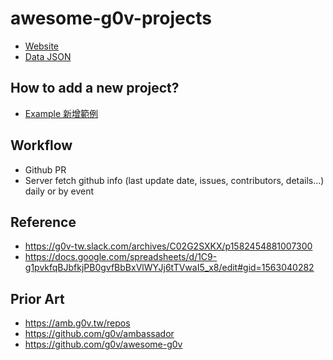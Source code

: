 # awesome-g0v-projects

- [Website](http://awesome-g0v-projects-dev-website.s3-website-us-east-1.amazonaws.com/)
- [Data JSON](https://awesome-g0v-projects-dev-data.s3.amazonaws.com/data.json)

## How to add a new project?

- [Example 新增範例](https://github.com/chunyenHuang/awesome-g0v-projects/pull/3)

## Workflow

- Github PR
- Server fetch github info (last update date, issues, contributors, details...) daily or by event

## Reference

- https://g0v-tw.slack.com/archives/C02G2SXKX/p1582454881007300
- https://docs.google.com/spreadsheets/d/1C9-g1pvkfqBJbfkjPB0gvfBbBxVlWYJj6tTVwaI5_x8/edit#gid=1563040282


## Prior Art

- https://amb.g0v.tw/repos
- https://github.com/g0v/ambassador
- https://github.com/g0v/awesome-g0v
